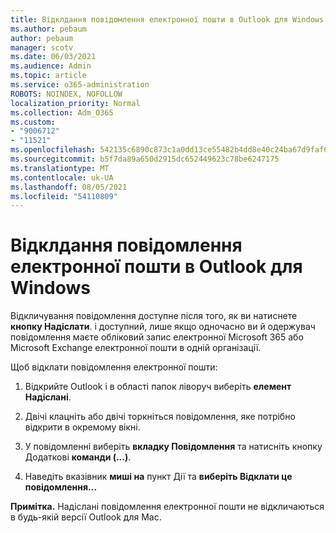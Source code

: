```yaml
---
title: Відклдання повідомлення електронної пошти в Outlook для Windows
ms.author: pebaum
author: pebaum
manager: scotv
ms.date: 06/03/2021
ms.audience: Admin
ms.topic: article
ms.service: o365-administration
ROBOTS: NOINDEX, NOFOLLOW
localization_priority: Normal
ms.collection: Adm_O365
ms.custom:
- "9006712"
- "11521"
ms.openlocfilehash: 542135c6890c873c1a0dd13ce55482b4dd8e40c24ba67d9faf6bd10151de8302
ms.sourcegitcommit: b5f7da89a650d2915dc652449623c78be6247175
ms.translationtype: MT
ms.contentlocale: uk-UA
ms.lasthandoff: 08/05/2021
ms.locfileid: "54110809"
---
```

# <a name="how-to-recall-an-email-message-in-outlook-for-windows"></a>Відклдання повідомлення електронної пошти в Outlook для Windows

Відкличування повідомлення доступне після того, як ви натиснете **кнопку Надіслати**. і доступний, лише якщо одночасно ви й одержувач повідомлення маєте обліковий запис електронної Microsoft 365 або Microsoft Exchange електронної пошти в одній організації. 

Щоб відклати повідомлення електронної пошти:

1. Відкрийте Outlook і в області папок ліворуч виберіть **елемент Надіслані**.

1. Двічі клацніть або двічі торкніться повідомлення, яке потрібно відкрити в окремому вікні.

1. У повідомленні виберіть **вкладку Повідомлення** та натисніть кнопку Додаткові **команди (...)**.

1. Наведіть вказівник **миші на** пункт Дії та **виберіть Відклати це повідомлення...**

**Примітка.** Надіслані повідомлення електронної пошти не відкличаються в будь-якій версії Outlook для Mac.